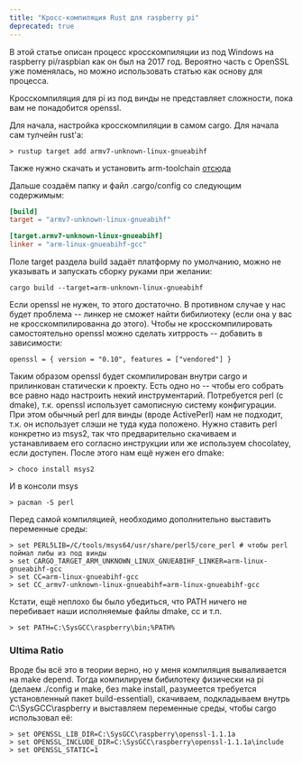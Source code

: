 ```yaml
---
title: "Кросс-компиляция Rust для raspberry pi"
deprecated: true
---
```


В этой статье описан процесс кросскомпиляции из под Windows на raspberry pi/raspbian как он был на 2017 год.
Вероятно часть с OpenSSL уже поменялась, но можно использовать статью как основу для процесса.


Кросскомпиляция для pi из под винды не представляет сложности, пока вам не понадобится openssl.

Для начала, настройка кросскомпиляции в самом cargo. Для начала сам тулчейн rust'а:

```
> rustup target add armv7-unknown-linux-gnueabihf
```

Также нужно скачать и установить arm-toolchain [отсюда](http://gnutoolchains.com/raspberry/)

Дальше создаём папку и файл .cargo/config со следующим содержимым:

```toml
[build]
target = "armv7-unknown-linux-gnueabihf"

[target.armv7-unknown-linux-gnueabihf]
linker = "arm-linux-gnueabihf-gcc"
```

Поле target раздела build задаёт платформу по умолчанию, можно не указывать и запускать сборку руками при желании:

`cargo build --target=arm-unknown-linux-gnueabihf`

Если openssl не нужен, то этого достаточно. В противном случае у нас будет проблема -- линкер не сможет найти бибилиотеку (если она у вас не кросскомпилированна до этого). Чтобы не кросскомпилировать самостоятельно openssl можно сделать хитррость -- добавить в зависимости:

`openssl = { version = "0.10", features = ["vendored"] }`

Таким образом openssl будет скомпилирован внутри cargo и прилинкован статически к проекту.
Есть одно но -- чтобы его собрать все равно надо настроить некий инструментарий.
Потребуется perl (c dmake), т.к. openssl использует самописную систему конфигурации. При этом обычный perl для винды
(вроде ActivePerl) нам не подходит, т.к. он использует слэши не туда куда положено. Нужно ставить perl конкретно из
msys2, так что предварительно скачиваем и устанавливаем его согласно инструкции или же используем chocolatey,
если доступен. После этого нам ещё нужен его dmake:

```shell
> choco install msys2
```

И в консоли msys

```shell
> pacman -S perl
```

Перед самой компиляцией, необходимо дополнительно выставить переменные среды:

```shell
> set PERL5LIB=/C/tools/msys64/usr/share/perl5/core_perl # чтобы perl поймал либы из под винды
> set CARGO_TARGET_ARM_UNKNOWN_LINUX_GNUEABIHF_LINKER=arm-linux-gnueabihf-gcc
> set CC=arm-linux-gnueabihf-gcc
> set CC_armv7-unknown-linux-gnueabihf=arm-linux-gnueabihf-gcc
```

Кстати, ещё неплохо бы было убедиться, что PATH ничего не перебивает наши исполняемые файлы dmake, сс и т.п.

```shell
> set PATH=C:\SysGCC\raspberry\bin;%PATH%
```

### Ultima Ratio

Вроде бы всё это в теории верно, но у меня компиляция вываливается на make depend. Тогда компилируем бибилотеку физически на pi (делаем ./config и make, без make install, разумеется требуется установленный пакет build-essential), скачиваем, подкладываем внутрь C:\SysGCC\raspberry и выставляем переменные среды, чтобы cargo использовал её:

```shell
> set OPENSSL_LIB_DIR=C:\SysGCC\raspberry\openssl-1.1.1a
> set OPENSSL_INCLUDE_DIR=C:\SysGCC\raspberry\openssl-1.1.1a\include
> set OPENSSL_STATIC=1
```